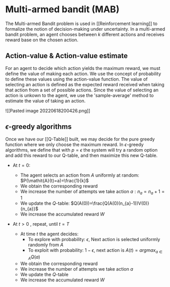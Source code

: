 # Multi-armed bandit (MAB)
The Multi-armed Bandit problem is used in [[Reinforcement learning]] to formalize the notion of decision-making under uncertainty. In a multi-armed bandit problem, an agent chooses between $k$ different actions and receives reward base on the chosen action. 

## Action-value & Action-value estimate
For an agent to decide which action yields the maximum  reward, we must define the value of making each action. We use the concept of probability to define these values using the action-value function.
The value of selecting an action is defined as the expected reward received when taking that action from a set of possible actions. Since the value of selecting an action is unkown to the agent, we use the 'sample-average' method to estimate the value of taking an action.

![[Pasted image 20220618200426.png]]


## $\epsilon$-greedy algorithms
Once we have our [[Q-Table]] built, we may decide for the pure greedy function where we only choose the maximum reward. In $\epsilon$-greedy algorithms, we define that with $p=\epsilon$ the system will try a random option and add this reward to our Q-table, and then maximize this new Q-table.
* At $t=0$:
	* The agent selects an action from $\mathit{A}$ uniformly at random: $P(\mathit{A}(t)=a)=\frac{1}{k}$ 
	* We obtain the corresponding reward
	* We increase the number of attempts we take action $a:n_{a}=n_{a}+1=1$
	* We update the $Q$-table: $Q(A(0))=\frac{Q(A(0)(n_{a}-1))V(0)}{n_{a}}$
	* We increase the accumulated reward $W$
	
* At $t>0$ , repeat, until $t=T$
	* At time $t$ the agent decides:
		* To explore with probability: $\epsilon$, Next action is selected uniformly randomly from $A$ 
		* To exploit with probability: $1-\epsilon$, next action is $A(t)=argmax_{a\in A}Q(a)$ 
	* We obtain the corresponding reward 
	* We increase the number of attempts we take action $a$
	* We update the $Q$-table
	* We increase the accumulated reward $W$ 
